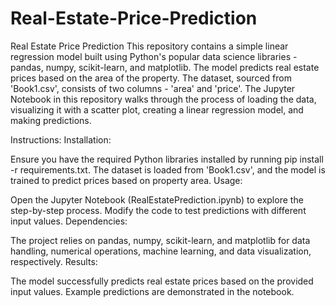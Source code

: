 # Real-Estate-Price-Prediction
Real Estate Price Prediction This repository contains a simple linear regression model built using Python's popular data science libraries - pandas, numpy, scikit-learn, and matplotlib. The model predicts real estate prices based on the area of the property. The dataset, sourced from 'Book1.csv', consists of two columns - 'area' and 'price'. The Jupyter Notebook in this repository walks through the process of loading the data, visualizing it with a scatter plot, creating a linear regression model, and making predictions.

Instructions: Installation:

Ensure you have the required Python libraries installed by running pip install -r requirements.txt. The dataset is loaded from 'Book1.csv', and the model is trained to predict prices based on property area. Usage:

Open the Jupyter Notebook (RealEstatePrediction.ipynb) to explore the step-by-step process. Modify the code to test predictions with different input values. Dependencies:

The project relies on pandas, numpy, scikit-learn, and matplotlib for data handling, numerical operations, machine learning, and data visualization, respectively. Results:

The model successfully predicts real estate prices based on the provided input values. Example predictions are demonstrated in the notebook.
